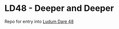 # LD48 - Deeper and Deeper

Repo for entry into [Ludum Dare 48](https://ldjam.com/events/ludum-dare/48)
